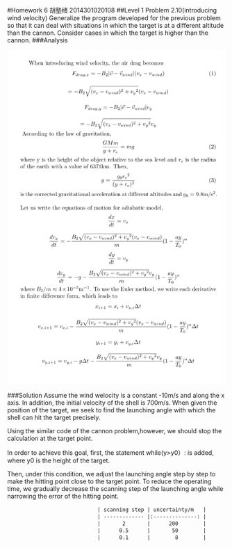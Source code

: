 #Homework 6 胡塾绪 2014301020108
##Level 1 Problem 2.10(introducing wind velocity)
Generalize the program developed for the previous problem so that it can deal with situations in which the target is at a different altitude than the cannon. Consider cases in which the target is higher than the cannon.
###Analysis

![](https://github.com/earthhero2016/compuational_physics_N2014301020108/blob/master/Ex-6/jjj210.png)

###Solution
Assume the wind welocity is a constant -10m/s and along the x axis. In addition, the initial velocity of  the shell is 700m/s. When given the position of the target, we seek to find the launching angle with which the shell can hit the target precisely.

Using the similar code of the cannon problem,however, we should stop the calculation at the target point. 

In order to achieve this goal, first, the statement while(y>y0）: is added, where y0 is the height of the target. 

Then, under this condition, we adjust the launching angle step by step to make the hitting point close to the target point. To reduce the operating time, we gradually decrease the scanning step of the launching angle while narrowing the error of the hitting point.


                                 | scanning step | uncertainty/m   | 
                                 | ------------- |:--------------: | 
                                 |       2       |      200        | 
                                 |      0.5      |       50        |   
                                 |      0.1      |        8        |    
